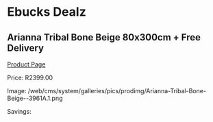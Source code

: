 
# Ebucks Dealz
## Arianna Tribal Bone Beige 80x300cm + Free Delivery
[Product Page](https://www.ebucks.com/web/shop/productSelected.do?prodId=1210524554&catId=1209942441)

Price: R2399.00

Image: /web/cms/system/galleries/pics/prodimg/Arianna-Tribal-Bone-Beige--3961A.1.png

Savings: 


	